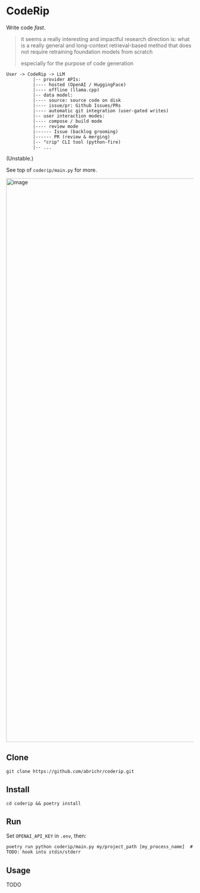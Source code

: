 # CodeRip

Write code *fast*.

> it seems a really interesting and impactful research direction is: what is a really general and long-context retrieval-based method that does not require retraining foundation models from scratch
> 
> especially for the purpose of code generation

```
User -> CodeRip -> LLM
          |-- provider APIs:
          |---- hosted (OpenAI / HuggingFace)
          |---- offline (llama.cpp)
          |-- data model:
          |---- source: source code on disk
          |---- issue/pr: Github Issues/PRs
          |---- automatic git integration (user-gated writes)
          |-- user interaction modes:
          |---- compose / build mode
          |---- review mode
          |------ Issue (backlog grooming)
          |------ PR (review & merging)
          |-- "crip" CLI tool (python-fire)
          |-- ...
```

(Unstable.)

See top of `coderip/main.py` for more.

<img width="1512" alt="image" src="https://github.com/abrichr/coderip/assets/774615/06bf00b5-7fd3-4ed5-b3c6-38dfe4edaaf4">


## Clone

```
git clone https://github.com/abrichr/coderip.git
```


## Install

```
cd coderip && poetry install
```

## Run

Set `OPENAI_API_KEY` in `.env`, then:

```
poetry run python coderip/main.py my/project_path [my_process_name]  # TODO: hook into stdin/stderr
```

## Usage

TODO
